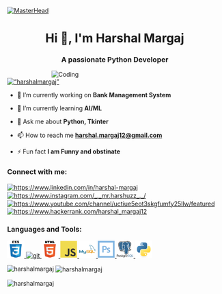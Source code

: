 [![MasterHead](https://mir-s3-cdn-cf.behance.net/project_modules/2800_opt_1/79731568097599.5b50bca477735.jpg)](https://harshalmargaj.io/)
<h1 align="center">Hi 👋, I'm Harshal Margaj</h1>
<h3 align="center">A passionate Python Developer</h3>
<img align="right" alt="Coding" width="400" src="https://www.sarvika.com/wp-content/uploads/2021/03/Backend-Developer-Python-GIF-Dribble.gif">

<p align="left"> <a href="https://www.youtube.com/channel/UCtiuE5Eot3skGFUMfy25llw" target="blank"><img src="https://img.shields.io/badge/YouTube-Tech%20Harsh-red?style=for-the-badge&logo=youtube?link=http://left&link=https://www.youtube.com/channel/UCtiuE5Eot3skGFUMfy25llw" alt=“harshalmargaj” /></a> </p>

- 🔭 I’m currently working on **Bank Management System**

- 🌱 I’m currently learning **AI/ML**

- 💬 Ask me about **Python, Tkinter**

- 📫 How to reach me **harshal.margaj12@gmail.com**

- ⚡ Fun fact **I am Funny and obstinate**

<h3 align="left">Connect with me:</h3>
<p align="left">
<a href="https://www.linkedin.com/in/harshal-margaj" target="blank"><img align="center" src="https://raw.githubusercontent.com/rahuldkjain/github-profile-readme-generator/master/src/images/icons/Social/linked-in-alt.svg" alt="https://www.linkedin.com/in/harshal-margaj" height="30" width="40" /></a>
<a href="https://www.instagram.com/_._mr.harshuzz_._/" target="blank"><img align="center" src="https://raw.githubusercontent.com/rahuldkjain/github-profile-readme-generator/master/src/images/icons/Social/instagram.svg" alt="https://www.instagram.com/_._mr.harshuzz_._/" height="30" width="40" /></a>
<a href="https://www.youtube.com/channel/UCtiuE5Eot3skGFUMfy25llw" target="blank"><img align="center" src="https://raw.githubusercontent.com/rahuldkjain/github-profile-readme-generator/master/src/images/icons/Social/youtube.svg" alt="https://www.youtube.com/channel/uctiue5eot3skgfumfy25llw/featured" height="30" width="40" /></a>
<a href="https://www.hackerrank.com/harshal_margaj12" target="blank"><img align="center" src="https://raw.githubusercontent.com/rahuldkjain/github-profile-readme-generator/master/src/images/icons/Social/hackerrank.svg" alt="https://www.hackerrank.com/harshal_margaj12" height="30" width="40" /></a>
</p>

<h3 align="left">Languages and Tools:</h3>
<p align="left"> <a href="https://www.w3schools.com/css/" target="_blank" rel="noreferrer"> <img src="https://raw.githubusercontent.com/devicons/devicon/master/icons/css3/css3-original-wordmark.svg" alt="css3" width="40" height="40"/> </a> <a href="https://git-scm.com/" target="_blank" rel="noreferrer"> <img src="https://www.vectorlogo.zone/logos/git-scm/git-scm-icon.svg" alt="git" width="40" height="40"/> </a> <a href="https://www.w3.org/html/" target="_blank" rel="noreferrer"> <img src="https://raw.githubusercontent.com/devicons/devicon/master/icons/html5/html5-original-wordmark.svg" alt="html5" width="40" height="40"/> </a> <a href="https://developer.mozilla.org/en-US/docs/Web/JavaScript" target="_blank" rel="noreferrer"> <img src="https://raw.githubusercontent.com/devicons/devicon/master/icons/javascript/javascript-original.svg" alt="javascript" width="40" height="40"/> </a> <a href="https://www.mysql.com/" target="_blank" rel="noreferrer"> <img src="https://raw.githubusercontent.com/devicons/devicon/master/icons/mysql/mysql-original-wordmark.svg" alt="mysql" width="40" height="40"/> </a> <a href="https://www.photoshop.com/en" target="_blank" rel="noreferrer"> <img src="https://raw.githubusercontent.com/devicons/devicon/master/icons/photoshop/photoshop-line.svg" alt="photoshop" width="40" height="40"/> </a> <a href="https://www.postgresql.org" target="_blank" rel="noreferrer"> <img src="https://raw.githubusercontent.com/devicons/devicon/master/icons/postgresql/postgresql-original-wordmark.svg" alt="postgresql" width="40" height="40"/> </a> <a href="https://www.python.org" target="_blank" rel="noreferrer"> <img src="https://raw.githubusercontent.com/devicons/devicon/master/icons/python/python-original.svg" alt="python" width="40" height="40"/> </a> </p>

<p><img align="left" src="https://github-readme-stats.vercel.app/api/top-langs?username=harshalmargaj&show_icons=true&locale=en&layout=compact" alt="harshalmargaj" /></p>

<p>&nbsp;<img align="center" src="https://github-readme-stats.vercel.app/api?username=harshalmargaj&show_icons=true&locale=en" alt="harshalmargaj" /></p>

<p><img align="center" src="https://github-readme-streak-stats.herokuapp.com/?user=harshalmargaj&" alt="harshalmargaj" /></p>

